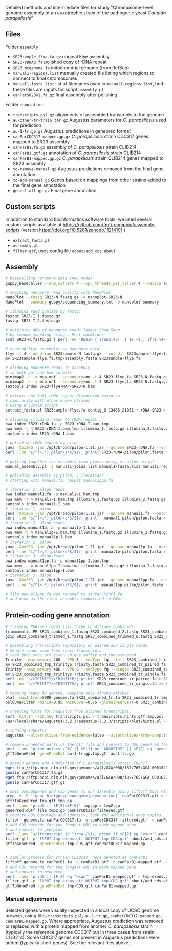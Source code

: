 Detailed methods and intermediate files for study "Chromosome-level genome assembly of an auxotrophic strain of the pathogenic yeast *Candida parapsilosis*"

## Files

Folder `assembly`

* `SR23sample-flye.fa.gz` original Flye assembly
* `SR23-rDNAp.fa` polished copy of rDNA repeat
* `SR23_mtgenome.fa` mitochondrial genome (from RefSeq)
* `manual1-regions.list` manually created file listing which regions to connect to final chromosomes
* `manual1-fasta.list` list of filenames used in `manual1-regions.list`, both these files are inputs for script `assembly.pl`
* `canParSR23v1.fa.gz` final assembly after polishing

Folder `annotation`

* `transcripts.psl.gz` alignments of assembled transcripts to the genome
* `au-other-tr-train.tar.gz` Augustus parameters for *C. parapsilosis* used for prediction
* `au-1-tr.gp.gz` Augustus predictions in genepred format
* `canParCDC317-mapped.gp.gz` *C. parapsilosis* strain CDC317 genes mapped to SR23 assembly
* `canParB1.fa.gz` assembly of *C. parapsilosis* strain CLIB214
* `canParB1.gtf.gz` annotation of *C. parapsilosis* strain CLIB214
* `canParB1-mapped.gp.gz` *C. parapsilosis* strain CLIB214 genes mapped to SR23 assembly
* `to-remove-manual.gp` Augustus predictions removed from the final gene annotation
* `to-add-manual.gp` Genes based on mappings from other strains added to the final gene annotation
* `genes1-all.gp.gz` Final gene annotation

## Custom scripts

In addition to standard bioinformatics software tools, we used several custom scripts available at https://github.com/fmfi-compbio/assembly-scripts
(version https://doi.org/10.5281/zenodo.11214101 )

* `extract_fasta.pl`
* `assembly.pl`
* `filter-gtf`, uses config file `about/add_cds.about`

## Assembly
```bash
# basecalling nanopore data (HAC mode)
guppy_basecaller --num_callers 4 --cpu_threads_per_caller 4 --device auto -i reads -s guppy -r --flowcell FLO-MIN106 --kit SQK-LSK109

# checking nanopore read quality with NanoPlot
NanoPlot --fastq SR23-N.fastq.gz -o nanoplot-SR23-N
NanoPlot --summary guppy/sequencing_summary.txt -o nanoplot-summary

# Illumina read quality by fastqc
fastqc SR23-I_1.fastq.gz
fastqc SR23-I_2.fastq.gz

# obtaining 40% of nanopore reads longer than 5kbp
# by random smapling using a Perl one0liner
zcat SR23-N.fastq.gz | perl -ne 'BEGIN { srand(42); } $s.=$_; if($.%4==0) { if(length($_)>5*1000 && rand(1)<0.4) { print $s; } $s=""; }' | gzip -c > SR23sample-N.fastq.gz

# running flye assembler on nanopore data
flye -t 4 --nano-raw SR23sample-N.fastq.gz --out-dir SR23sample-flye.fa.tmp 2>> SR23sample-flye.fa.log
mv SR23sample-flye.fa.tmp/assembly.fasta SR23sample-flye.fa

# aligning nanopore reads to assembly
# in both paf and bam formats
minimap2 -c -x map-ont --secondary=no -t 4 SR23-flye.fa SR23-N.fastq.gz > SR23-flye-MAP-SR23-N.paf
minimap2 -a -x map-ont --secondary=no -t 4 SR23-flye.fa SR23-N.fastq.gz | samtools view -S -b - | samtools sort - -o SR23-flye-MAP-SR23-N.bam
samtools index SR23-flye-MAP-SR23-N.bam

# extract one full rDNA repeat discovered based on
# similarity with other known strains
# using a custom script
extract_fasta.pl SR23sample-flye.fa contig_6 13465 21051 + rDNA-SR23 > SR23-rDNA.fa

# aligning illumina reads to rDNA repeat
bwa index SR23-rDNA.fa -p SR23-rDNA-I.bam.tmp
bwa mem -t 4 SR23-rDNA-I.bam.tmp illumina_1.fastq.gz illumina_2.fastq.gz | samtools view -b - | samtools sort - -o SR23-rDNA-I.bam
samtools index SR23-rDNA-I.bam

# polishing rDNA repeat by pilon
java -Xmx20G -jar /opt/broad/pilon-1.21.jar --genome SR23-rDNA.fa --outdir SR23-rDNA-pilon --changes --tracks --frags SR23-rDNA-I.bam > SR23-rDNAp.fa.log
perl -lne 's/^(>.*)_pilon\s*$/$1/; print' SR23-rDNA-pilon/pilon.fasta > SR23-rDNAp.fa

# putting together the assembly from pieces using a custom script
manual_assembly.pl -j manual1-joins.list manual1-fasta.list manual1-regions.list > manual1.fa

# polishing assembly by pilon, 3 iterations
# starting with manual.fa, result manual1ppp.fa

# iteration 1, align reads
bwa index manual1.fa -p manual1-I.bam.tmp
bwa mem -t 4 manual1-I.bam.tmp illumina_1.fastq.gz illumina_2.fastq.gz | samtools view -b - | samtools sort - -o manual1-I.bam
samtools index manual1-I.bam
# iteration 1, pilon
java -Xmx20G -jar /opt/broad/pilon-1.21.jar --genome manual1.fa --outdir manual1-pilon --changes --tracks --frags manual1-I.bam > manual1p.fa.log
perl -lne 's/^(>.*)_pilon\s*$/$1/; print'  manual1-pilon/pilon.fasta > manual1p.fa
# iteration 2, align reads
bwa index manual1p.fa -p manual1p-I.bam.tmp
bwa mem -t 4 manual1p-I.bam.tmp illumina_1.fastq.gz illumina_2.fastq.gz | samtools view -b - | samtools sort - -o manual1p-I.bam
samtools index manual1p-I.bam
# iteration 2, pilon
java -Xmx20G -jar /opt/broad/pilon-1.21.jar --genome manual1p.fa --outdir manual1p-pilon --changes --tracks --frags manual1p-I.bam > manual1pp.fa.log
perl -lne 's/^(>.*)_pilon\s*$/$1/; print' manual1p-pilon/pilon.fasta > manual1pp.fa
# iteration 3, align reads
bwa index manual1pp.fa -p manual1pp-I.bam.tmp
bwa mem -t 4 manual1pp-I.bam.tmp illumina_1.fastq.gz illumina_2.fastq.gz | samtools view -b - | samtools sort - -o manual1pp-I.bam
samtools index manual1pp-I.bam
# iteration 3, pilon
java -Xmx20G -jar /opt/broad/pilon-1.21.jar --genome manual1pp.fa --outdir manual1pp-pilon --changes --tracks --frags manual1pp-I.bam > manual1ppp.fa.log
perl -lne 's/^(>.*)_pilon\s*$/$1/; print' manual1pp-pilon/pilon.fasta > manual1ppp.fa
    
# file manual1ppp.fa was renamed to canParSR23v1.fa
# and used as the final assembly (submitted to ENA)
```


## Protein-coding gene annotation

```bash
# trimming RNA-seq reads (all three conditions combined) 
trimmomatic PE SR23_combined_1.fastq SR23_combined_2.fastq SR23_combined_trimmed_1.fastq SR23_combined_trimmed_u.fastq SR23_combined_trimmed_2.fastq SR23_combined_trimmed_u2.fastq ILLUMINACLIP:/usr/local/share/trimmomatic/adapters/TruSeq3-PE.fa:2:30:10 2> SR23_combined_trimmed_1.fastq.log
gzip SR23_combined_trimmed_1.fastq SR23_combined_trimmed_u.fastq SR23_combined_trimmed_2.fastq SR23_combined_trimmed_u2.fastq

# assembling transcripts separately on paired and single reads
# Single reads come from short transcripts
# then both sets are given unique suffix and concatenated
Trinity --max_memory 40G --CPU 8 --seqType fq --left SR23_combined_trimmed_1.fastq.gz --right SR23_combined_trimmed_2.fastq.gz --full_cleanup --output SR23_combined_tmp_trinityp
mv SR23_combined_tmp_trinityp.Trinity.fasta SR23_combined_tr_paired.fa
Trinity --max_memory 40G --CPU 8 --seqType fq --single SR23_combined_trimmed_u.fastq.gz --full_cleanup --output SR23_combined_tmp_trinitys
mv SR23_combined_tmp_trinitys.Trinity.fasta SR23_combined_tr_single.fa
perl -ne 's/>TRINITY/>TRINITYP/; print' SR23_combined_tr_paired.fa > SR23_combined_tr.fa
perl -ne 's/>TRINITY/>TRINITYS/; print' SR23_combined_tr_single.fa >> SR23_combined_tr.fa

# mapping reads to genome, keeping only strong matches
blat -maxIntron=5000 genome.fa SR23_combined_tr.fa SR23_combined_tr.tmp_psl
pslCDnaFilter -minId=0.95 -minCover=0.75 -globalNearBest=0 SR23_combined_tr.tmp_psl transcripts.psl 2> SR23_combined_tr.psl.log

# creating hints for Augustus from aligned transcripts
sort -k14,14 -k16,16g transcripts.psl > transcripts.hints.gff.tmp.psl
/usr/local/share/augustus-3.2.3/augustus-3.2.3/scripts/blat2hints.pl --in=transcripts.hints.gff.tmp.psl --out=transcripts.hints.gff

# running augustus
augustus --alternatives-from-evidence=false --alternatives-from-sampling=false --uniqueGeneId=true --AUGUSTUS_CONFIG_PATH=/path/to/au-other-tr-train --species=canParB1 --hintsfile=transcripts.hints.gff --extrinsicCfgFile=/usr/local/share/augustus-3.2.3/augustus-3.2.3/config/extrinsic/extrinsic.ME.cfg genome.fa > au-1-tr.orig.gtf

# remove unneeded parts of the gtf file and convert to USC genePred format
perl -lane 'print unless /^#/ || $F[1] ne "AUGUSTUS" || $F[2] eq "gene" || $F[2] eq "transcript"' au-1-tr.orig.gtf > au-1-tr.gp.tmp.gtf
gtfToGenePred -genePredExt au-1-tr.gp.tmp.gtf au-1-tr.gp

# obtain genome and annotation of C.parapsilosis strain CDC317
wget ftp://ftp.ncbi.nlm.nih.gov/genomes/all/GCA/000/182/765/GCA_000182765.2_ASM18276v2/GCA_000182765.2_ASM18276v2_genomic.fna.gz -O canParCDC317.fa.gz
gunzip canParCDC317.fa.gz
wget ftp://ftp.ncbi.nlm.nih.gov/genomes/all/GCA/000/182/765/GCA_000182765.2_ASM18276v2/GCA_000182765.2_ASM18276v2_genomic.gff.gz -O canParCDC317.gff.gz
gunzip canParCDC317.gff.gz

# omit pseudogenes and map genes to our assembly using liftoff tool v1.6.3
grep -v -E '(gene_biotype=pseudogene|pseudo=true)' canParCDC317.gff > tmp.gff
gff3ToGenePred tmp.gff tmp.gp
perl -lane 'print if $F[5]<$F[6]' tmp.gp > tmp2.gp
genePredToGtf file tmp2.gp canParCDC317-filtered.gtf
# require 80% coverage and identity, look for additional gene copies
liftoff genome.fa canParCDC317.fa -g canParCDC317-filtered.gtf -o canParCDC317-mapped.gtf -u canParCDC317-unmapped.txt -dir canParCDC317-mapped-tmp -a=0.8 -s=0.8 -flank 0.1 -copies -sc 0.9 -infer_genes
# add CDS records for the longest ORF in each mapped gene
# and convert to genepred
perl -lane 's/(transcript_id ")rna-/$1/; print if $F[2] eq "exon"' canParCDC317-mapped.gtf > tmp-exons.gtf
filter-gtf -p "INPUT tmp-exons.gtf OUTPUT tmp-CDS.gtf" about/add_cds.about genome.fa
gtfToGenePred -genePredExt tmp-CDS.gtf canParCDC317-mapped.gp


# similar process for strain CLIB214, here denoted as canParB1
liftoff genome.fa canParB1.fa -g canParB1.gtf -o canParB1-mapped.gtf -u canParB1-unmapped.txt -dir canParB1-mapped-tmp -a=0.8 -s=0.8 -flank 0.1 -copies -sc 0.9 -infer_genes
# add CDS records for the longest ORF in each mapped gene
# and convert to genepred
perl -lane 'print if $F[2] eq "exon"' canParB1-mapped.gtf > tmp-exons.gtf
filter-gtf -p "INPUT tmp-exons.gtf OUTPUT tmp-CDS.gtf" about/add_cds.about genome.fa
gtfToGenePred -genePredExt tmp-CDS.gtf canParB1-mapped.gp
```

### Manual adjustments

Selected genes were visually inspected in a local copy of UCSC genome browser, using files `transcripts.psl`, `au-1-tr.gp`, `canParCDC317-mapped.gp`, `canParB1-mapped.gp`. Where appropriate, Augustus prediction was removed or replaced with a protein mapped from another *C. parapsilosis* strain (typically the reference genome CDC317 but in three cases from strain CLIB214). Some CDC317 genes not present in Augustus predictions were added (typically short genes). See the relevant files above.
